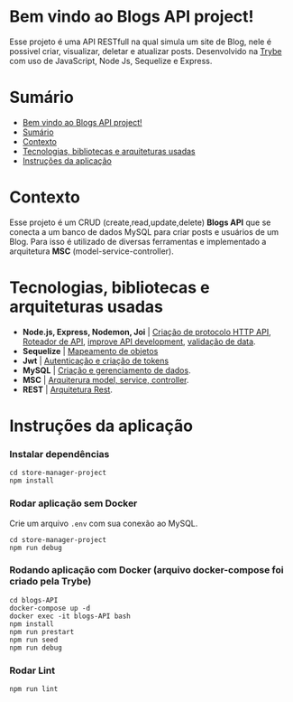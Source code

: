 # Bem vindo ao Blogs API project!
Esse projeto é uma API RESTfull na qual simula um site de Blog, nele é possivel criar, visualizar, deletar e atualizar posts. Desenvolvido na [Trybe](https://www.betrybe.com/) com uso de JavaScript, Node Js, Sequelize e Express.


# Sumário
- [Bem vindo ao Blogs API project!](#bem-vindo-ao-blogs-api-project)
- [Sumário](#sumário)
- [Contexto](#contexto)
- [Tecnologias, bibliotecas e arquiteturas usadas](#tecnologias-bibliotecas-e-arquiteturas-usadas)
- [Instruções da aplicação](#instruções-da-aplicação)


# Contexto
 Esse projeto é um CRUD (create,read,update,delete) __Blogs API__ que se conecta a um banco de dados MySQL para criar posts e usuários de um Blog.  Para isso é utilizado de diversas ferramentas e implementado a arquitetura __MSC__ (model-service-controller).

# Tecnologias, bibliotecas e arquiteturas usadas
  * __Node.js, Express, Nodemon, Joi__ | [Criação de protocolo HTTP API](http://expressjs.com/), [Roteador de API](https://expressjs.com/en/guide/routing.html), [improve API development](https://www.npmjs.com/package/nodemon), [validação de data](https://joi.dev/api/?v=17.6.0).
  * __Sequelize__ | [Mapeamento de objetos](https://sequelize.org/)
  * __Jwt__ | [Autenticação e criação de tokens](https://jwt.io/)
  * __MySQL__ | [Criação e gerenciamento de dados](https://www.mysqltutorial.org/).
  * __MSC__ | [Arquiterura model, service, controller](https://martinfowler.com/architecture/).
  * __REST__ | [Arquitetura Rest](https://restfulapi.net/).

# Instruções da aplicação
### Instalar dependências
```
cd store-manager-project
npm install
```
### Rodar aplicação sem Docker

Crie um arquivo `.env` com sua conexão ao MySQL.


```
cd store-manager-project
npm run debug
```

### Rodando aplicação com Docker (arquivo docker-compose foi criado pela Trybe)
```
cd blogs-API
docker-compose up -d
docker exec -it blogs-API bash
npm install
npm run prestart
npm run seed
npm run debug
```

### Rodar Lint
```
npm run lint
```
